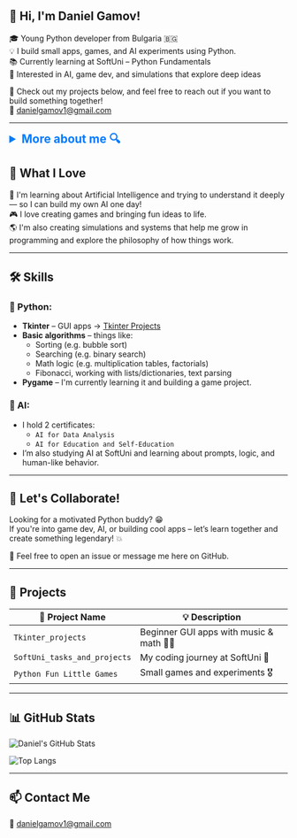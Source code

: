 
## 👋 Hi, I'm Daniel Gamov!

🎓 Young Python developer from Bulgaria 🇧🇬  
💡 I build small apps, games, and AI experiments using Python.  
📚 Currently learning at SoftUni – Python Fundamentals  
🤖 Interested in AI, game dev, and simulations that explore deep ideas  

📁 Check out my projects below, and feel free to reach out if you want to build something together!  
📧 danielgamov1@gmail.com

---
<style>
summary {
  font-size: 1.5em; /* уголемява текста */
  color: #007BFF;   /* син цвят */
  font-weight: bold;
  cursor: pointer;
}

summary:hover {
  color: #0056b3;   /* по-тъмен син при задържане */
}
</style>

<details>
  <summary>More about me 🔍</summary>
  <p>Here is some hidden information about me.</p>
</details>

## 🚀 What I Love

🤖 I'm learning about Artificial Intelligence and trying to understand it deeply — so I can build my own AI one day!  
🎮 I love creating games and bringing fun ideas to life.  
🌎 I'm also creating simulations and systems that help me grow in programming and explore the philosophy of how things work.

---

## 🛠️ Skills

### 🐍 Python:
- **Tkinter** – GUI apps → [Tkinter Projects](https://github.com/Daniel-Gamov/Tkinker_progects)
- **Basic algorithms** – things like:
  - Sorting (e.g. bubble sort)
  - Searching (e.g. binary search)
  - Math logic (e.g. multiplication tables, factorials)
  - Fibonacci, working with lists/dictionaries, text parsing
- **Pygame** – I'm currently learning it and building a game project.

### 🦾 AI:
- I hold 2 certificates:  
  - `AI for Data Analysis`  
  - `AI for Education and Self-Education`  
- I’m also studying AI at SoftUni and learning about prompts, logic, and human-like behavior.

---

## 🤝 Let's Collaborate!

Looking for a motivated Python buddy? 😁  
If you're into game dev, AI, or building cool apps – let’s learn together and create something legendary! 💥

📩 Feel free to open an issue or message me here on GitHub.

---

## 📁 Projects

| 🔧 Project Name             | 💡 Description                     |
|----------------------------|-------------------------------------|
| `Tkinter_projects`         | Beginner GUI apps with music & math 🎵🧠 |
| `SoftUni_tasks_and_projects` | My coding journey at SoftUni 📘     |
| `Python Fun Little Games`  | Small games and experiments 🎖️       |

---

## 📊 GitHub Stats

![Daniel's GitHub Stats](https://github-readme-stats.vercel.app/api?username=Daniel-Gamov&show_icons=true&theme=radical)

![Top Langs](https://github-readme-stats.vercel.app/api/top-langs/?username=Daniel-Gamov&layout=compact&theme=vision-friendly-dark)

---

## 📫 Contact Me

📧 [danielgamov1@gmail.com](mailto:danielgamov1@gmail.com)
